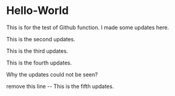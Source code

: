 # Hello-World

This is for the test of Github function. I made some updates here. 

This is the second updates. 

This is the third updates. 

This is the fourth updates.

Why the updates could not be seen?

remove this line -- This is the fifth updates.




